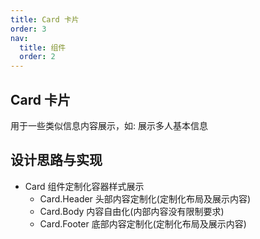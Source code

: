 ```yaml
---
title: Card 卡片
order: 3
nav:
  title: 组件
  order: 2
---
```


## Card 卡片

用于一些类似信息内容展示，如: 展示多人基本信息

## 设计思路与实现

- Card 组件定制化容器样式展示
  - Card.Header 头部内容定制化(定制化布局及展示内容)
  - Card.Body 内容自由化(内部内容没有限制要求)
  - Card.Footer 底部内容定制化(定制化布局及展示内容)
